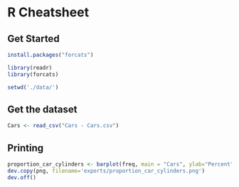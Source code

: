 # R Cheatsheet

## Get Started
```r
install.packages("forcats")

library(readr)
library(forcats)

setwd('./data/')
```
## Get the dataset

```r
Cars <- read_csv("Cars - Cars.csv")
```

## Printing

```r
proportion_car_cylinders <- barplot(freq, main = "Cars", ylab="Percent", ylim=c(0,50))
dev.copy(png, filename='exports/proportion_car_cylinders.png')
dev.off()
```
